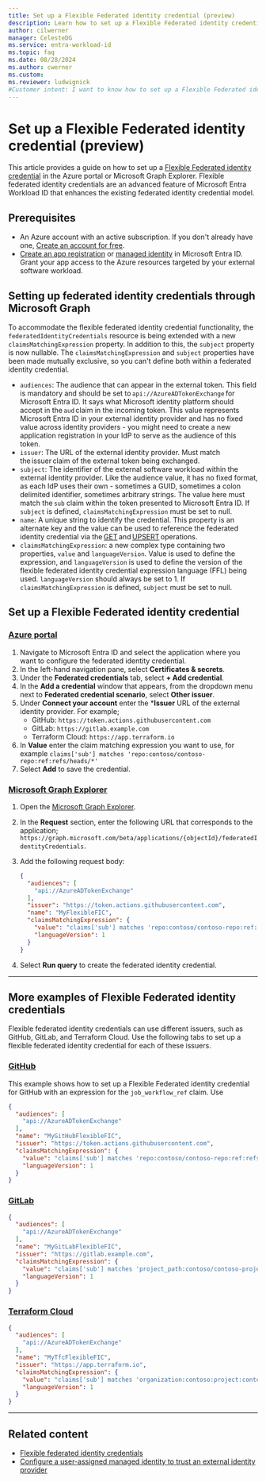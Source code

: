 ```yaml
---
title: Set up a Flexible Federated identity credential (preview)
description: Learn how to set up a Flexible Federated identity credential in the Azure portal or Microsoft Graph Explorer.
author: cilwerner
manager: CelesteDG
ms.service: entra-workload-id
ms.topic: faq
ms.date: 08/28/2024
ms.author: cwerner
ms.custom: 
ms.reviewer: ludwignick
#Customer intent: I want to know how to set up a Flexible Federated identity credential in the Azure portal or Microsoft Graph Explorer.
---
```


# Set up a Flexible Federated identity credential (preview)

This article provides a guide on how to set up a [Flexible Federated identity credential](workload-identities-flexible-federated-identity-credentials.md) in the Azure portal or Microsoft Graph Explorer. Flexible federated identity credentials are an advanced feature of Microsoft Entra Workload ID that enhances the existing federated identity credential model.

## Prerequisites

- An Azure account with an active subscription. If you don't already have one, [Create an account for free](https://azure.microsoft.com/free/?WT.mc_id=A261C142F).
- [Create an app registration](~/identity-platform/quickstart-register-app.md) or [managed identity](/entra/identity/managed-identities-azure-resources/overview) in Microsoft Entra ID.  Grant your app access to the Azure resources targeted by your external software workload.

## Setting up federated identity credentials through Microsoft Graph

To accommodate the flexible federated identity credential functionality, the `federatedIdentityCredentials` resource is being extended with a new `claimsMatchingExpression` property. In addition to this, the `subject` property is now nullable. The `claimsMatchingExpression` and `subject` properties have been made mutually exclusive, so you can't define both within a federated identity credential.

- `audiences`: The audience that can appear in the external token. This field is mandatory and should be set to `api://AzureADTokenExchange` for Microsoft Entra ID. It says what Microsoft identity platform should accept in the `aud` claim in the incoming token. This value represents Microsoft Entra ID in your external identity provider and has no fixed value across identity providers - you might need to create a new application registration in your IdP to serve as the audience of this token. 
- `issuer`: The URL of the external identity provider. Must match the issuer claim of the external token being exchanged. 
- `subject`: The identifier of the external software workload within the external identity provider. Like the audience value, it has no fixed format, as each IdP uses their own - sometimes a GUID, sometimes a colon delimited identifier, sometimes arbitrary strings. The value here must match the `sub` claim within the token presented to Microsoft Entra ID. If `subject` is defined, `claimsMatchingExpression` must be set to null.  
- `name`: A unique string to identify the credential. This property is an alternate key and the value can be used to reference the federated identity credential via the [GET](/graph/api/federatedidentitycredential-get) and [UPSERT](/graph/api/federatedidentitycredential-upsert) operations. 
- `claimsMatchingExpression`: a new complex type containing two properties, `value` and `languageVersion`. Value is used to define the expression, and `languageVersion` is used to define the version of the flexible federated identity credential expression language (FFL) being used. `languageVersion` should always be set to 1. If `claimsMatchingExpression` is defined, `subject` must be set to null. 

## Set up a Flexible Federated identity credential

### [Azure portal](#tab/azure-portal)

1. Navigate to Microsoft Entra ID and select the application where you want to configure the federated identity credential.
1. In the left-hand navigation pane, select **Certificates & secrets**.
1. Under the **Federated credentials** tab, select **+ Add credential**.
1. In the **Add a credential** window that appears, from the dropdown menu next to **Federated credential scenario**, select **Other issuer**.
1. Under **Connect your account** enter the ***Issuer** URL of the external identity provider. For example;
    - GitHub: `https://token.actions.githubusercontent.com`
    - GitLab: `https://gitlab.example.com`
    - Terraform Cloud: `https://app.terraform.io`
1. In **Value** enter the claim matching expression you want to use, for example `claims['sub'] matches 'repo:contoso/contoso-repo:ref:refs/heads/*'`
1. Select **Add** to save the credential.

### [Microsoft Graph Explorer](#tab/graph-explorer)

1. Open the [Microsoft Graph Explorer](https://developer.microsoft.com/graph/graph-explorer).
1. In the **Request** section, enter the following URL that corresponds to the application; `https://graph.microsoft.com/beta/applications/{objectId}/federatedIdentityCredentials`.
1. Add the following request body:

    ```json
    {
      "audiences": [
        "api://AzureADTokenExchange"
      ],
      "issuer": "https://token.actions.githubusercontent.com",
      "name": "MyFlexibleFIC",
      "claimsMatchingExpression": {
        "value": "claims['sub'] matches 'repo:contoso/contoso-repo:ref:refs/heads/*'",
        "languageVersion": 1
      }
    }
    ```

1. Select **Run query** to create the federated identity credential.
---

## More examples of Flexible Federated identity credentials

Flexible federated identity credentials can use different issuers, such as GitHub, GitLab, and Terraform Cloud. Use the following tabs to set up a flexible federated identity credential for each of these issuers.

### [GitHub](#tab/github)

This example shows how to set up a Flexible Federated identity credential for GitHub with an expression for the `job_workflow_ref` claim. Use 

```json
{
  "audiences": [
    "api://AzureADTokenExchange"
  ],
  "name": "MyGitHubFlexibleFIC",
  "issuer": "https://token.actions.githubusercontent.com",
  "claimsMatchingExpression": {
    "value": "claims['sub'] matches 'repo:contoso/contoso-repo:ref:refs/heads/*' and claims['job_workflow_ref'] matches 'contoso/contoso-prod/.github/workflows/*.yml@refs/heads/main'",
    "languageVersion": 1
  }
}
```

### [GitLab](#tab/gitlab)

```json
{
  "audiences": [
    "api://AzureADTokenExchange"
  ],
  "name": "MyGitLabFlexibleFIC",
  "issuer": "https://gitlab.example.com",
  "claimsMatchingExpression": {
    "value": "claims['sub'] matches 'project_path:contoso/contoso-project:ref_type:branch:ref:main'",
    "languageVersion": 1
  }
}
```

### [Terraform Cloud](#tab/terraform-cloud)

```json
{
  "audiences": [
    "api://AzureADTokenExchange"
  ],
  "name": "MyTfcFlexibleFIC",
  "issuer": "https://app.terraform.io",
  "claimsMatchingExpression": {
    "value": "claims['sub'] matches 'organization:contoso:project:contoso-proj:workspace:wrk-1:run_phase:*'",
    "languageVersion": 1
  }
}
```
---

## Related content

- [Flexible federated identity credentials](./workload-identities-flexible-federated-identity-credentials.md)
- [Configure a user-assigned managed identity to trust an external identity provider](./workload-identity-federation-create-trust-user-assigned-managed-identity.md)